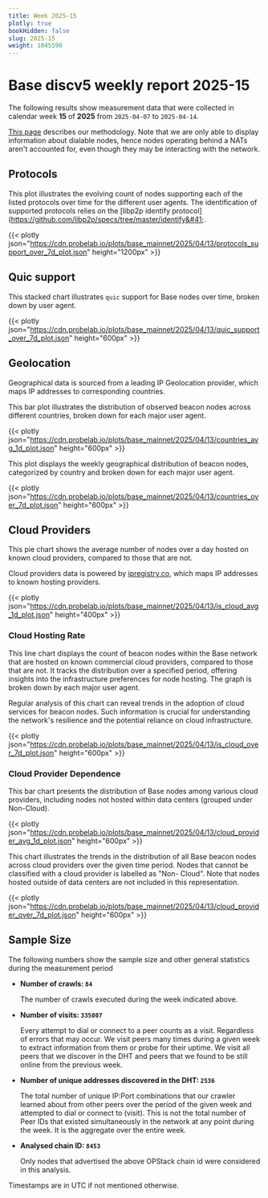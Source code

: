 ```yaml
---
title: Week 2025-15
plotly: true
bookHidden: false
slug: 2025-15
weight: 1045590
---
```


# Base discv5 weekly report 2025-15

The following results show measurement data that were collected in calendar week **15** of **2025** from `2025-04-07` to `2025-04-14`.

[This page](../methodology) describes our methodology. Note that we are only able to display information about dialable nodes, hence nodes operating behind a NATs aren't accounted for, even though they may be interacting with the network.


## Protocols

This plot illustrates the evolving count of nodes supporting each of the listed protocols over time for the different user agents. The identification of supported protocols relies on the [libp2p identify protocol]&#40;https://github.com/libp2p/specs/tree/master/identify&#41;.

{{< plotly json="https://cdn.probelab.io/plots/base_mainnet/2025/04/13/protocols_support_over_7d_plot.json" height="1200px" >}}


## Quic support

This stacked chart illustrates `quic` support for Base nodes over time, broken down by user agent.

{{< plotly json="https://cdn.probelab.io/plots/base_mainnet/2025/04/13/quic_support_over_7d_plot.json" height="600px" >}}


## Geolocation

Geographical data is sourced from a leading IP Geolocation provider, which maps IP addresses to corresponding countries.


This bar plot illustrates the distribution of observed beacon nodes across different countries, broken down for each major user agent.

{{< plotly json="https://cdn.probelab.io/plots/base_mainnet/2025/04/13/countries_avg_1d_plot.json" height="600px" >}}


This plot displays the weekly geographical distribution of beacon nodes, categorized by country and broken down for each major user agent.

{{< plotly json="https://cdn.probelab.io/plots/base_mainnet/2025/04/13/countries_over_7d_plot.json" height="600px" >}}


## Cloud Providers

This pie chart shows the average number of nodes over a day hosted on known cloud providers, compared to those that are not. 

Cloud providers data is powered by [ipregistry.co](https://ipregistry.co), which maps IP addresses to known hosting providers.

{{< plotly json="https://cdn.probelab.io/plots/base_mainnet/2025/04/13/is_cloud_avg_1d_plot.json" height="400px" >}}

### Cloud Hosting Rate

This line chart displays the count of beacon nodes within the Base network that are hosted on known commercial cloud providers, compared to those that are not. It tracks the distribution over a specified period, offering insights into the infrastructure preferences for node hosting. The graph is broken down by each major user agent.

Regular analysis of this chart can reveal trends in the adoption of cloud services for beacon nodes. Such information is crucial for understanding the network's resilience and the potential reliance on cloud infrastructure.

{{< plotly json="https://cdn.probelab.io/plots/base_mainnet/2025/04/13/is_cloud_over_7d_plot.json" height="600px" >}}

### Cloud Provider Dependence

This bar chart presents the distribution of Base nodes among various cloud providers, including nodes not hosted within data centers (grouped under Non-Cloud).

{{< plotly json="https://cdn.probelab.io/plots/base_mainnet/2025/04/13/cloud_provider_avg_1d_plot.json" height="600px" >}}

This chart illustrates the trends in the distribution of all Base beacon nodes across cloud providers over the given time period. Nodes that cannot be classified with a cloud provider is labelled as "Non-
Cloud". Note that nodes hosted outside of data centers are not included in this representation. 

{{< plotly json="https://cdn.probelab.io/plots/base_mainnet/2025/04/13/cloud_provider_over_7d_plot.json" height="600px" >}}

## Sample Size

The following numbers show the sample size and other general statistics during the measurement period

- **Number of crawls: `84`**
  
  The number of crawls executed during the week indicated above.

- **Number of visits: `335007`**

  Every attempt to dial or connect to a peer counts as a visit. Regardless of errors that may occur. We visit peers many times during a given week to extract information from them or probe for their uptime. We visit all peers that we discover in the DHT and peers that we found to be still online from the previous week.

- **Number of unique addresses discovered in the DHT: `2536`**

  The total number of unique IP:Port combinations that our crawler learned about from other peers over the period of the given week and attempted to dial or connect to (visit). This is not the total number of Peer IDs that existed simultaneously in the network at any point during the week. It is the aggregate over the entire week.

- **Analysed chain ID: `8453`**
  
  Only nodes that advertised the above OPStack chain id were considered in this analysis.

Timestamps are in UTC if not mentioned otherwise.